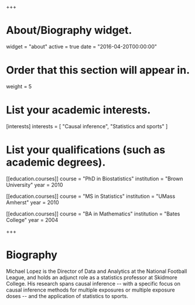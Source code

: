 +++
# About/Biography widget.
widget = "about"
active = true
date = "2016-04-20T00:00:00"

# Order that this section will appear in.
weight = 5

# List your academic interests.
[interests]
  interests = [
    "Causal inference",
    "Statistics and sports"
  ]

# List your qualifications (such as academic degrees).
[[education.courses]]
  course = "PhD in Biostatistics"
  institution = "Brown University"
  year = 2010

[[education.courses]]
  course = "MS in Statistics"
  institution = "UMass Amherst"
  year = 2010

[[education.courses]]
  course = "BA in Mathematics"
  institution = "Bates College"
  year = 2004
 
+++

# Biography

Michael Lopez is the Director of Data and Analytics at the National Football League, and holds an adjunct role as a statistics professor at Skidmore College. His research spans causal inference -- with a specific focus on causal inference methods for multiple exposures or multiple exposure doses -- and the application of statistics to sports. 
